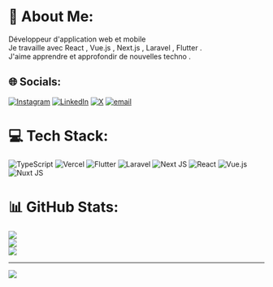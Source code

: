 # 💫 About Me:
Développeur d'application web et mobile<br>Je travaille avec React , Vue.js , Next.js , Laravel , Flutter .<br>J'aime apprendre et approfondir de nouvelles techno .


## 🌐 Socials:
[![Instagram](https://img.shields.io/badge/Instagram-%23E4405F.svg?logo=Instagram&logoColor=white)](https://instagram.com/hugueshugo_) [![LinkedIn](https://img.shields.io/badge/LinkedIn-%230077B5.svg?logo=linkedin&logoColor=white)](https://linkedin.com/in/huguesapithy) [![X](https://img.shields.io/badge/X-black.svg?logo=X&logoColor=white)](https://x.com/Hugues741312412) [![email](https://img.shields.io/badge/Email-D14836?logo=gmail&logoColor=white)](mailto:hugueshugues2002@gmail.com) 

# 💻 Tech Stack:
![TypeScript](https://img.shields.io/badge/typescript-%23007ACC.svg?style=for-the-badge&logo=typescript&logoColor=white) ![Vercel](https://img.shields.io/badge/vercel-%23000000.svg?style=for-the-badge&logo=vercel&logoColor=white) ![Flutter](https://img.shields.io/badge/Flutter-%2302569B.svg?style=for-the-badge&logo=Flutter&logoColor=white) ![Laravel](https://img.shields.io/badge/laravel-%23FF2D20.svg?style=for-the-badge&logo=laravel&logoColor=white) ![Next JS](https://img.shields.io/badge/Next-black?style=for-the-badge&logo=next.js&logoColor=white) ![React](https://img.shields.io/badge/react-%2320232a.svg?style=for-the-badge&logo=react&logoColor=%2361DAFB) ![Vue.js](https://img.shields.io/badge/vue.js-%2335495e.svg?style=for-the-badge&logo=vuedotjs&logoColor=%234FC08D) ![Nuxt JS](https://img.shields.io/badge/Nuxt-002E3B?style=for-the-badge&logo=nuxt.js&logoColor=#00DC82)
# 📊 GitHub Stats:
![](https://github-readme-stats.vercel.app/api?username=HugoCoder1&theme=dark&hide_border=false&include_all_commits=false&count_private=false)<br/>
![](https://nirzak-streak-stats.vercel.app/?user=HugoCoder1&theme=dark&hide_border=false)<br/>
![](https://github-readme-stats.vercel.app/api/top-langs/?username=HugoCoder1&theme=dark&hide_border=false&include_all_commits=false&count_private=false&layout=compact)

---
[![](https://visitcount.itsvg.in/api?id=HugoCoder1&icon=0&color=0)](https://visitcount.itsvg.in)

<!-- Proudly created with GPRM ( https://gprm.itsvg.in ) -->
